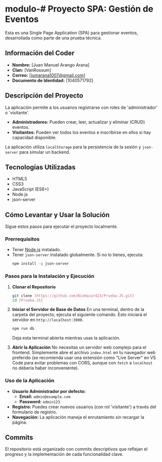 # modulo-# Proyecto SPA: Gestión de Eventos

Esta es una Single Page Application (SPA) para gestionar eventos, desarrollada como parte de una prueba técnica.

## Información del Coder

- **Nombre:** [Juan Manuel Arango Arana]
- **Clan:** [VanRossum]
- **Correo:** [jumarana1007@gmail.com]
- **Documento de Identidad:** [1040571792]

## Descripción del Proyecto

La aplicación permite a los usuarios registrarse con roles de 'administrador' o 'visitante'.
- **Administradores:** Pueden crear, leer, actualizar y eliminar (CRUD) eventos.
- **Visitantes:** Pueden ver todos los eventos e inscribirse en ellos si hay capacidad disponible.

La aplicación utiliza `localStorage` para la persistencia de la sesión y `json-server` para simular un backend.

## Tecnologías Utilizadas

- HTML5
- CSS3
- JavaScript (ES6+)
- Node.js
- json-server

## Cómo Levantar y Usar la Solución

Sigue estos pasos para ejecutar el proyecto localmente.

### Prerrequisitos

- Tener [Node.js](https://nodejs.org/) instalado.
- Tener `json-server` instalado globalmente. Si no lo tienes, ejecuta:
  ```bash
  npm install -g json-server
  ```

### Pasos para la Instalación y Ejecución

1.  **Clonar el Repositorio**
    ```bash
    git clone [https://github.com/BioHazard23/Prueba-JS.git]
    cd [Prueba-JS]
    ```

2.  **Iniciar el Servidor de Base de Datos**
    En una terminal, dentro de la carpeta del proyecto, ejecuta el siguiente comando. Esto iniciará el servidor en `http://localhost:3000`.
    ```bash
    npm run db
    ```
    Deja esta terminal abierta mientras usas la aplicación.

3.  **Abrir la Aplicación**
    No necesitas un servidor web complejo para el frontend. Simplemente abre el archivo `index.html` en tu navegador web preferido (se recomienda usar una extensión como "Live Server" en VS Code para evitar problemas con CORS, aunque con `fetch` a `localhost` no debería haber inconveniente).

### Uso de la Aplicación

- **Usuario Administrador por defecto:**
  - **Email:** `admin@example.com`
  - **Password:** `admin123`
- **Registro:** Puedes crear nuevos usuarios (con rol 'visitante') a través del formulario de registro.
- **Navegación:** La aplicación maneja el enrutamiento sin recargar la página.

## Commits
El repositorio está organizado con commits descriptivos que reflejan el progreso y la implementación de cada funcionalidad clave.

